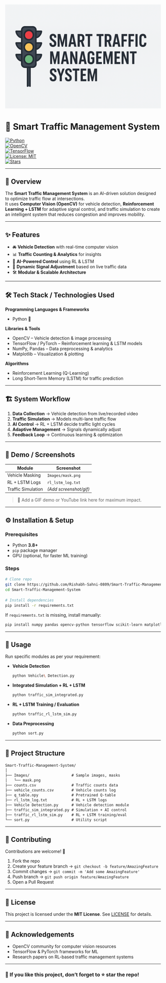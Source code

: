 <p align="center">
  <img src="Images/banner.png" alt="Smart Traffic Management System Banner" width="800"/>
</p>



# 🚦 Smart Traffic Management System  

[![Python](https://img.shields.io/badge/Python-3.8+-blue?logo=python&logoColor=white)](https://www.python.org/)  
[![OpenCV](https://img.shields.io/badge/OpenCV-ComputerVision-green?logo=opencv&logoColor=white)](https://opencv.org/)  
[![TensorFlow](https://img.shields.io/badge/TensorFlow-ML-orange?logo=tensorflow&logoColor=white)](https://www.tensorflow.org/)  
[![License: MIT](https://img.shields.io/badge/License-MIT-yellow.svg)](LICENSE)  
[![Stars](https://img.shields.io/github/stars/Rishabh-Sahni-0809/Smart-Traffic-Management-System.svg)](https://github.com/Rishabh-Sahni-0809/Smart-Traffic-Management-System/stargazers)  

---

## 📖 Overview  

The **Smart Traffic Management System** is an AI-driven solution designed to optimize traffic flow at intersections.  
It uses **Computer Vision (OpenCV)** for vehicle detection, **Reinforcement Learning + LSTM** for adaptive signal control, and traffic simulation to create an intelligent system that reduces congestion and improves mobility.  

---

## ✨ Features  

- 🚘 **Vehicle Detection** with real-time computer vision  
- 📊 **Traffic Counting & Analytics** for insights  
- 🤖 **AI-Powered Control** using RL & LSTM  
- 🔄 **Dynamic Signal Adjustment** based on live traffic data  
- 🛠️ **Modular & Scalable Architecture**  

---

## 🛠️ Tech Stack / Technologies Used  

**Programming Languages & Frameworks**  
- Python 🐍  

**Libraries & Tools**  
- OpenCV – Vehicle detection & image processing  
- TensorFlow / PyTorch – Reinforcement learning & LSTM models  
- NumPy, Pandas – Data preprocessing & analytics  
- Matplotlib – Visualization & plotting  

**Algorithms**  
- Reinforcement Learning (Q-Learning)  
- Long Short-Term Memory (LSTM) for traffic prediction  

---

## 🏗️ System Workflow  

1. **Data Collection** → Vehicle detection from live/recorded video  
2. **Traffic Simulation** → Models multi-lane traffic flow  
3. **AI Control** → RL + LSTM decide traffic light cycles  
4. **Adaptive Management** → Signals dynamically adjust  
5. **Feedback Loop** → Continuous learning & optimization  

---

## 📸 Demo / Screenshots  

| Module              | Screenshot              |
|----------------------|--------------------------|
| Vehicle Masking      | `Images/mask.png`       |
| RL + LSTM Logs       | `rl_lstm_log.txt`       |
| Traffic Simulation   | *(Add screenshot/gif)* |

> 🎥 Add a GIF demo or YouTube link here for maximum impact.  

---

## ⚙️ Installation & Setup  

### Prerequisites  
- Python **3.8+**  
- `pip` package manager  
- GPU (optional, for faster ML training)  

### Steps  

```bash
# Clone repo  
git clone https://github.com/Rishabh-Sahni-0809/Smart-Traffic-Management-System.git  
cd Smart-Traffic-Management-System  

# Install dependencies  
pip install -r requirements.txt
````

If `requirements.txt` is missing, install manually:

```bash
pip install numpy pandas opencv-python tensorflow scikit-learn matplotlib
```

---

## 🚀 Usage

Run specific modules as per your requirement:

* **Vehicle Detection**

  ```bash
  python Vehicle\ Detection.py
  ```

* **Integrated Simulation + RL + LSTM**

  ```bash
  python traffic_sim_integrated.py
  ```

* **RL + LSTM Training / Evaluation**

  ```bash
  python traffic_rl_lstm_sim.py
  ```

* **Data Preprocessing**

  ```bash
  python sort.py
  ```

---

## 📂 Project Structure

```
Smart-Traffic-Management-System/
│
├── Images/                   # Sample images, masks  
│   └── mask.png  
├── counts.csv                # Traffic counts data  
├── vehicle_counts.csv        # Vehicle counts log  
├── q_table.npy               # Pretrained Q-table  
├── rl_lstm_log.txt           # RL + LSTM logs  
├── Vehicle Detection.py      # Vehicle detection module  
├── traffic_sim_integrated.py # Simulation + AI control  
├── traffic_rl_lstm_sim.py    # RL + LSTM training/eval  
└── sort.py                   # Utility script  
```

---

## 🤝 Contributing

Contributions are welcome! 🎉

1. Fork the repo
2. Create your feature branch → `git checkout -b feature/AmazingFeature`
3. Commit changes → `git commit -m 'Add some AmazingFeature'`
4. Push branch → `git push origin feature/AmazingFeature`
5. Open a Pull Request

---

## 📜 License

This project is licensed under the **MIT License**.
See [LICENSE](LICENSE) for details.

---

## 🙏 Acknowledgements

* OpenCV community for computer vision resources
* TensorFlow & PyTorch frameworks for ML
* Research papers on RL-based traffic management systems

---

### 🌟 If you like this project, don’t forget to ⭐ star the repo!

```
```
